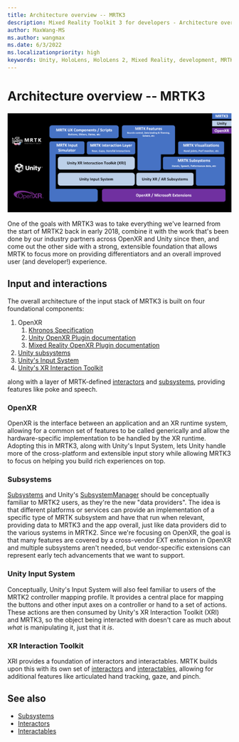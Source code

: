 ```yaml
---
title: Architecture overview -- MRTK3
description: Mixed Reality Toolkit 3 for developers - Architecture overview.
author: MaxWang-MS
ms.author: wangmax
ms.date: 6/3/2022
ms.localizationpriority: high
keywords: Unity, HoloLens, HoloLens 2, Mixed Reality, development, MRTK3, architecture
---
```


# Architecture overview -- MRTK3

![Architecture MRTK3](../images/MRTK_v3_Architecture.png)

One of the goals with MRTK3 was to take everything we've learned from the start of MRTK2 back in early 2018, combine it with the work that's been done by our industry partners across OpenXR and Unity since then, and come out the other side with a strong, extensible foundation that allows MRTK to focus more on providing differentiators and an overall improved user (and developer!) experience.

## Input and interactions

The overall architecture of the input stack of MRTK3 is built on four foundational components:

1. OpenXR
   1. [Khronos Specification](https://www.khronos.org/registry/OpenXR/specs/1.0/html/xrspec.html)
   1. [Unity OpenXR Plugin documentation](https://docs.unity3d.com/Packages/com.unity.xr.openxr@latest)
   1. [Mixed Reality OpenXR Plugin documentation](https://aka.ms/openxr-unity-install)
1. [Unity subsystems](https://docs.unity3d.com/ScriptReference/UnityEngine.SubsystemsModule.html)
1. [Unity's Input System](https://docs.unity3d.com/Packages/com.unity.inputsystem@latest)
1. [Unity's XR Interaction Toolkit](https://docs.unity3d.com/Packages/com.unity.xr.interaction.toolkit@latest)

along with a layer of MRTK-defined [interactors](interactors.md) and [subsystems](subsystems.md), providing features like poke and speech.

### OpenXR

OpenXR is the interface between an application and an XR runtime system, allowing for a common set of features to be called generically and allow the hardware-specific implementation to be handled by the XR runtime. Adopting this in MRTK3, along with Unity's Input System, lets Unity handle more of the cross-platform and extensible input story while allowing MRTK3 to focus on helping you build rich experiences on top.

### Subsystems

[Subsystems](subsystems.md) and Unity's [SubsystemManager](https://docs.unity3d.com/ScriptReference/SubsystemManager.html) should be conceptually familiar to MRTK2 users, as they're the new "data providers". The idea is that different platforms or services can provide an implementation of a specific type of MRTK subsystem and have that run when relevant, providing data to MRTK3 and the app overall, just like data providers did to the various systems in MRTK2. Since we're focusing on OpenXR, the goal is that many features are covered by a cross-vendor EXT extension in OpenXR and multiple subsystems aren't needed, but vendor-specific extensions can represent early tech advancements that we want to support.

### Unity Input System

Conceptually, Unity's Input System will also feel familiar to users of the MRTK2 controller mapping profile. It provides a central place for mapping the buttons and other input axes on a controller or hand to a set of actions. These actions are then consumed by Unity's XR Interaction Toolkit (XRI) and MRTK3, so the object being interacted with doesn't care as much about _what_ is manipulating it, just that it _is_.

### XR Interaction Toolkit

XRI provides a foundation of interactors and interactables. MRTK builds upon this with its own set of [interactors](interactors.md) and [interactables](interactables.md), allowing for additional features like articulated hand tracking, gaze, and pinch.

## See also

- [Subsystems](subsystems.md)
- [Interactors](interactors.md)
- [Interactables](interactables.md)
